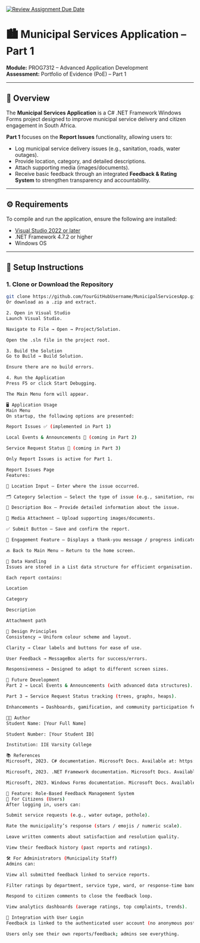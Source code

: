 [![Review Assignment Due Date](https://classroom.github.com/assets/deadline-readme-button-22041afd0340ce965d47ae6ef1cefeee28c7c493a6346c4f15d667ab976d596c.svg)](https://classroom.github.com/a/IbFBjHe5)

# 🏙️ Municipal Services Application – Part 1  

**Module:** PROG7312 – Advanced Application Development  
**Assessment:** Portfolio of Evidence (PoE) – Part 1  

---

## 📖 Overview  
The **Municipal Services Application** is a C# .NET Framework Windows Forms project designed to improve municipal service delivery and citizen engagement in South Africa.  

**Part 1** focuses on the **Report Issues** functionality, allowing users to:  
- Log municipal service delivery issues (e.g., sanitation, roads, water outages).  
- Provide location, category, and detailed descriptions.  
- Attach supporting media (images/documents).  
- Receive basic feedback through an integrated **Feedback & Rating System** to strengthen transparency and accountability.  

---

## ⚙️ Requirements  
To compile and run the application, ensure the following are installed:  

- [Visual Studio 2022 or later](https://visualstudio.microsoft.com/)  
- .NET Framework 4.7.2 or higher  
- Windows OS  

---

## 🚀 Setup Instructions  

### 1. Clone or Download the Repository  
```bash
git clone https://github.com/YourGitHubUsername/MunicipalServicesApp.git
Or download as a .zip and extract.

2. Open in Visual Studio
Launch Visual Studio.

Navigate to File → Open → Project/Solution.

Open the .sln file in the project root.

3. Build the Solution
Go to Build → Build Solution.

Ensure there are no build errors.

4. Run the Application
Press F5 or click Start Debugging.

The Main Menu form will appear.

🖥️ Application Usage
Main Menu
On startup, the following options are presented:

Report Issues ✅ (implemented in Part 1)

Local Events & Announcements 🚧 (coming in Part 2)

Service Request Status 🚧 (coming in Part 3)

Only Report Issues is active for Part 1.

Report Issues Page
Features:

📍 Location Input – Enter where the issue occurred.

🗂️ Category Selection – Select the type of issue (e.g., sanitation, roads, utilities).

📝 Description Box – Provide detailed information about the issue.

📎 Media Attachment – Upload supporting images/documents.

✅ Submit Button – Save and confirm the report.

🔔 Engagement Feature – Displays a thank-you message / progress indicator.

🔙 Back to Main Menu – Return to the home screen.

📂 Data Handling
Issues are stored in a List data structure for efficient organisation.

Each report contains:

Location

Category

Description

Attachment path

🎨 Design Principles
Consistency → Uniform colour scheme and layout.

Clarity → Clear labels and buttons for ease of use.

User Feedback → MessageBox alerts for success/errors.

Responsiveness → Designed to adapt to different screen sizes.

🔮 Future Development
Part 2 → Local Events & Announcements (with advanced data structures).

Part 3 → Service Request Status tracking (trees, graphs, heaps).

Enhancements → Dashboards, gamification, and community participation features.

👨‍💻 Author
Student Name: [Your Full Name]

Student Number: [Your Student ID]

Institution: IIE Varsity College

📚 References
Microsoft, 2023. C# documentation. Microsoft Docs. Available at: https://learn.microsoft.com/en-us/dotnet/csharp/ [Accessed 21 February 2025].

Microsoft, 2023. .NET Framework documentation. Microsoft Docs. Available at: https://learn.microsoft.com/en-us/dotnet/framework/ [Accessed 21 February 2025].

Microsoft, 2023. Windows Forms documentation. Microsoft Docs. Available at: https://learn.microsoft.com/en-us/dotnet/desktop/winforms/ [Accessed 21 February 2025].

🔑 Feature: Role-Based Feedback Management System
👤 For Citizens (Users)
After logging in, users can:

Submit service requests (e.g., water outage, pothole).

Rate the municipality’s response (stars / emojis / numeric scale).

Leave written comments about satisfaction and resolution quality.

View their feedback history (past reports and ratings).

🛠️ For Administrators (Municipality Staff)
Admins can:

View all submitted feedback linked to service reports.

Filter ratings by department, service type, ward, or response-time band.

Respond to citizen comments to close the feedback loop.

View analytics dashboards (average ratings, top complaints, trends).

🔐 Integration with User Login
Feedback is linked to the authenticated user account (no anonymous posts).

Users only see their own reports/feedback; admins see everything.
